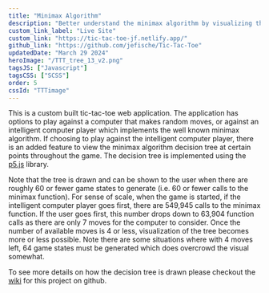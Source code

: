 ```yaml
---
title: "Minimax Algorithm"
description: "Better understand the minimax algorithm by visualizing the decision tree a computer player takes in a game of tic-tac-toe."
custom_link_label: "Live Site"
custom_link: "https://tic-tac-toe-jf.netlify.app/"
github_link: "https://github.com/jefische/Tic-Tac-Toe"
updatedDate: "March 29 2024"
heroImage: "/TTT_tree_13_v2.png"
tagsJS: ["Javascript"]
tagsCSS: ["SCSS"]
order: 5
cssId: "TTTimage"
---
```


This is a custom built tic-tac-toe web application. The application has options to play against a computer that makes random moves, or against an intelligent computer player which implements the well known minimax algorithm. If choosing to play against the intelligent computer player, there is an added feature to view the minimax algorithm decision tree at certain points throughout the game. The decision tree is implemented using the [p5.js](https://p5js.org/) library.

Note that the tree is drawn and can be shown to the user when there are roughly 60 or fewer game states to generate (i.e. 60 or fewer calls to the minimax function). For sense of scale, when the game is started, if the intelligent computer player goes first, there are 549,945 calls to the minimax function. If the user goes first, this number drops down to 63,904 function calls as there are only 7 moves for the computer to consider. Once the number of available moves is 4 or less, visualization of the tree becomes more or less possible. Note there are some situations where with 4 moves left, 64 game states must be generated which does overcrowd the visual somewhat.

To see more details on how the decision tree is drawn please checkout the [wiki](https://github.com/jefische/Tic-Tac-Toe/wiki/Drawing-the-Decision-Tree) for this project on github.
